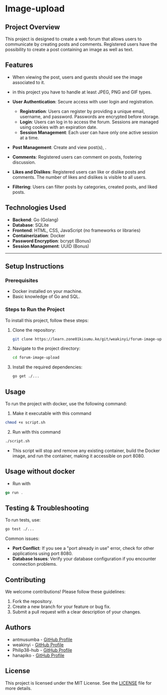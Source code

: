 # Image-upload

## Project Overview
This project is designed to create a web forum that allows users to communicate by creating posts and comments. Registered users have the possibility to create a post containing an image as well as text.

## Features
- When viewing the post, users and guests should see the image associated to it.
- in this project you have to handle at least JPEG, PNG and GIF types.
- **User Authentication**: Secure access with user login and registration.
  - **Registration**: Users can register by providing a unique email, username, and password. Passwords are encrypted before storage.
  - **Login**: Users can log in to access the forum. Sessions are managed using cookies with an expiration date.
  - **Session Management**: Each user can have only one active session at a time.

- **Post Management**: Create and view post(s), .
- **Comments**: Registered users can comment on posts, fostering discussion.
- **Likes and Dislikes**: Registered users can like or dislike posts and comments. The number of likes and dislikes is visible to all users.
- **Filtering**: Users can filter posts by categories, created posts, and liked posts.

## Technologies Used

- **Backend**: Go (Golang)
- **Database**: SQLite
- **Frontend**: HTML, CSS, JavaScript (no frameworks or libraries)
- **Containerization**: Docker
- **Password Encryption**: bcrypt (Bonus)
- **Session Management**: UUID (Bonus)

---
## Setup Instructions

### Prerequisites
- Docker installed on your machine.
- Basic knowledge of Go and SQL.

### Steps to Run the Project
To install this project, follow these steps:
1. Clone the repository: 
   ```bash
   git clone https://learn.zone01kisumu.ke/git/weakinyi/forum-image-upload
2. Navigate to the project directory:
   ```bash
   cd forum-image-upload
   ```
3. Install the required dependencies:
   ```bash
   go get ./...
   ```

## Usage
To run the project with docker, use the following command:
1. Make it executable with this command
```bash
chmod +x script.sh
```
2. Run with this command
```bash
./script.sh
```
- This script will stop and remove any existing container, build the Docker image, and run the container, making it accessible on port 8080.

## Usage without docker
- Run with
``` go
go run .
```

## Testing & Troubleshooting
To run tests, use:
```bash
go test ./...
```
Common issues:
- **Port Conflict**: If you see a "port already in use" error, check for other applications using port 8080.
- **Database Issues**: Verify your database configuration if you encounter connection problems.

## Contributing
We welcome contributions! Please follow these guidelines:
1. Fork the repository.
2. Create a new branch for your feature or bug fix.
3. Submit a pull request with a clear description of your changes.


## Authors
- antmusumba - [GitHub Profile](https://github.com/antmusumba)
- weakinyi - [GitHub Profile](https://github.com/Wendy-Tabitha)
- Philip38-hub - [GitHub Profile](https://github.com/Philip38-hub)
- hanapiko - [GitHub Profile](https://github.com/hanapiko)



## License
This project is licensed under the MIT License. See the [LICENSE](LICENSE) file for more details.
